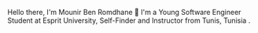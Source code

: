 Hello there, I'm Mounir Ben Romdhane 👋
I'm a Young Software Engineer Student at Esprit University, Self-Finder and Instructor from Tunis, Tunisia . 

<!--
**Mounir-Ben-Romdhane/Mounir-Ben-Romdhane** is a ✨ _special_ ✨ repository because its `README.md` (this file) appears on your GitHub profile.

Here are some ideas to get you started:

- 🔭 I’m currently working on ...
- 🌱 I’m currently learning ...
- 👯 I’m looking to collaborate on ...
- 🤔 I’m looking for help with ...
- 💬 Ask me about ...
- 📫 How to reach me: ...
- 😄 Pronouns: ...
- ⚡ Fun fact: ...
-->
